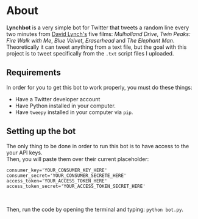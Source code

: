 # About
__Lynchbot__ is a very simple bot for Twitter that tweets a random line every two minutes from [David Lynch's](https://en.wikipedia.org/wiki/David_Lynch) five films: _Mulholland Drive_, _Twin Peaks: Fire Walk with Me_, _Blue Velvet_, _Eraserhead_ and _The Elephant Man_.
Theoretically it can tweet anything from a text file, but the goal with this project is to tweet specifically from the `.txt` script files I uploaded.

## Requirements
In order for you to get this bot to work properly, you must do these things:

- Have a Twitter developer account
- Have Python installed in your computer.
- Have `tweepy` installed in your computer via `pip`.

## Setting up the bot
The only thing to be done in order to run this bot is to have access to the your API keys. <br/>
Then, you will paste them over their current placeholder: <br/>

```
consumer_key='YOUR_CONSUMER_KEY_HERE'
consumer_secret='YOUR_CONSUMER_SECRETE_HERE'
access_token='YOUR_ACCESS_TOKEN_HERE'
access_token_secret='YOUR_ACCESS_TOKEN_SECRET_HERE'
```
<br/>

Then, run the code by opening the terminal and typing: `python bot.py`.

